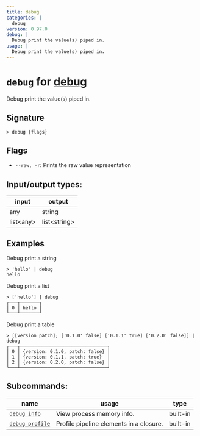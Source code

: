 ```yaml
---
title: debug
categories: |
  debug
version: 0.97.0
debug: |
  Debug print the value(s) piped in.
usage: |
  Debug print the value(s) piped in.
---
```

<!-- This file is automatically generated. Please edit the command in https://github.com/nushell/nushell instead. -->

# `debug` for [debug](/commands/categories/debug.md)

<div class='command-title'>Debug print the value(s) piped in.</div>

## Signature

```> debug {flags} ```

## Flags

 -  `--raw, -r`: Prints the raw value representation


## Input/output types:

| input     | output       |
| --------- | ------------ |
| any       | string       |
| list\<any\> | list\<string\> |
## Examples

Debug print a string
```nu
> 'hello' | debug
hello
```

Debug print a list
```nu
> ['hello'] | debug
╭───┬───────╮
│ 0 │ hello │
╰───┴───────╯

```

Debug print a table
```nu
> [[version patch]; ['0.1.0' false] ['0.1.1' true] ['0.2.0' false]] | debug
╭───┬────────────────────────────────╮
│ 0 │ {version: 0.1.0, patch: false} │
│ 1 │ {version: 0.1.1, patch: true}  │
│ 2 │ {version: 0.2.0, patch: false} │
╰───┴────────────────────────────────╯

```


## Subcommands:

| name                                               | usage                                   | type     |
| -------------------------------------------------- | --------------------------------------- | -------- |
| [`debug info`](/commands/docs/debug_info.md)       | View process memory info.               | built-in |
| [`debug profile`](/commands/docs/debug_profile.md) | Profile pipeline elements in a closure. | built-in |